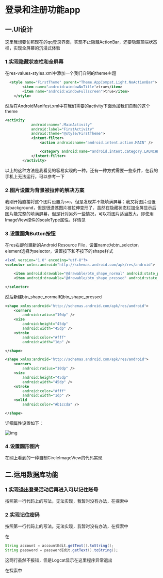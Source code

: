 
# 登录和注册功能app



## 一.UI设计

这里我想要仿照现在的qq登录界面，实现不止隐藏ActionBar，还要隐藏顶端状态栏，实现全屏幕的沉浸式体验

### 1.实现隐藏状态栏和全屏幕

在res-values-styles.xml中添加一个我们自制的theme主题

```xml
  <style name="FirstTheme" parent="Theme.AppCompat.Light.NoActionBar">
        <item name="android:windowNoTitle">true</item>
        <item name="android:windowFullscreen">true</item>
    </style>
```

然后在AndroidManifest.xml中在我们需要的activity下面添加我们自制的这个theme

```xml
<activity
            android:name=".MainActivity"
            android:label="FirstActivity"
            android:theme="@style/FirstTheme">
            <intent-filter>
                <action android:name="android.intent.action.MAIN" />

                <category android:name="android.intent.category.LAUNCHER" />
            </intent-filter>
        </activity>
```

以上的这种方法是我看见的容易实现的一种，还有一种方式需要一些条件，在我的手机上无法运行，可以参考一下

[Android中隐藏顶部状态栏的那些坑]: https://www.cnblogs.com/shen-hua/p/6082957.html

### 2.图片设置为背景被拉伸的解决方案

我刚开始直接将这个图片设置为src，但是发现并不能填满屏幕；我又将图片设置为background，但是很遗憾图片被拉伸变形了，虽然在隐藏状态栏加全屏显示后图片能完整的填满屏幕，但是针对另外一些情况，可以将图片适当放大，即使用ImageView控件的scaleType属性。详情见

[Android--UI之ImageView]: https://www.cnblogs.com/plokmju/p/android__ImageView.html

### 3.设置圆角Button按钮

在res右键创建新的Android Resource File，设置name为btn_selector，element选择为selector，设置按下和不按下的shape样式

```xml
<?xml version="1.0" encoding="utf-8"?>
<selector xmlns:android="http://schemas.android.com/apk/res/android">

    <item android:drawable="@drawable/btn_shape_normal" android:state_pressed="false" />
    <item android:drawable="@drawable/btn_shape_pressed" android:state_pressed="true" />

</selector>
```

然后新建btn_shape_normal和btn_shape_pressed

```xml
<shape xmlns:android="http://schemas.android.com/apk/res/android">
    <corners
        android:radius="10dp" />
    <size
        android:height="45dp"
        android:width="45dp" />
    <stroke
        android:color="#fff"
        android:width="1dp" />

</shape>
```

```xml
<shape xmlns:android="http://schemas.android.com/apk/res/android">
    <corners
        android:radius="10dp" />
    <size
        android:height="45dp"
        android:width="45dp" />
    <stroke
        android:color="#fff"
        android:width="1dp" />
    <solid
        android:color="#b1ccda" />

</shape>
```

详细属性设置如下：

![img](https://img-blog.csdn.net/20170108225617254?watermark/2/text/aHR0cDovL2Jsb2cuY3Nkbi5uZXQvbGVpbGlmZW5neGluZ213/font/5a6L5L2T/fontsize/400/fill/I0JBQkFCMA==/dissolve/70/gravity/SouthEast)

### 4.设置圆形图片

在网上看到的一种自制CircleImageView的代码实现

## 二.运用数据库功能

### 1.实现退出登录活动后再进入可以记住账号

按照第一行代码上的写法，无法实现，我暂时没有办法，在探索中

### 2.实现记住密码

按照第一行代码上的写法，无法实现，我暂时没有办法，在探索中

在

```java
String account = accountEdit.getText().toString();
String password = passwordEdit.getText().toString();
```

这两行虽然不报错，但是Logcat显示在这里程序异常退出

在探索中

